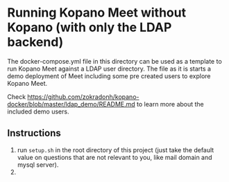 # Running Kopano Meet without Kopano (with only the LDAP backend)

The docker-compose.yml file in this directory can be used as a template to run Kopano Meet against a LDAP user directory. The file as it is starts a demo deployment of Meet including some pre created users to explore Kopano Meet.

Check https://github.com/zokradonh/kopano-docker/blob/master/ldap_demo/README.md to learn more about the included demo users.

## Instructions

1. run `setup.sh` in the root directory of this project (just take the default value on questions that are not relevant to you, like mail domain and mysql server).
2.
